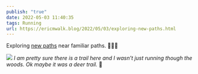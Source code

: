 ```yaml
---
publish: "true"
date: 2022-05-03 11:40:35
tags: Running
url: https://ericmwalk.blog/2022/05/03/exploring-new-paths.html
---
```


Exploring [new paths](http://www.strava.com/activities/7081616646) near familiar paths. 🏃🏻‍♂️

![](https://ericmwalk.blog/uploads/2022/3c9e6dc83a.jpg)
*I am pretty sure there is a trail here and I wasn’t just running though the woods. Ok maybe it was a deer trail.* 🦌